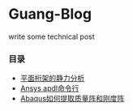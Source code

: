 # Guang-Blog
write some technical post

### 目录
+ [平面桁架的静力分析](https://github.com/blog-guang/posts/issues/4)
+ [Ansys apdl命令行](https://github.com/blog-guang/posts/issues/3)
+ [Abaqus如何提取质量阵和刚度阵](https://github.com/blog-guang/posts/issues/2)
